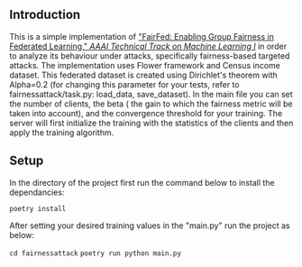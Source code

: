 ## Introduction 

This is a simple implementation of ["FairFed: Enabling Group Fairness in Federated Learning," *AAAI Technical Track on Machine Learning I*](https://doi.org/10.1609/aaai.v37i6.25911) in order to analyze its behaviour under attacks, specifically fairness-based targeted attacks. 
The implementation uses Flower framework and Census income dataset. This federated dataset is created using Dirichlet's theorem with Alpha=0.2 (for changing this parameter for your tests, refer to fairnessattack/task.py: load_data, save_dataset). 
In the main file you can set the number of clients, the beta ( the gain to which the fairness metric will be taken into account), and the convergence threshold for your training. The server will first initialize the training with the statistics of the clients and then apply the training algorithm. 

## Setup 

In the directory of the project first run the command below to install the dependancies: 

`poetry install`

After setting your desired training values in the "main.py" run the project as below: 
 
`cd fairnessattack`
`poetry run python main.py`

